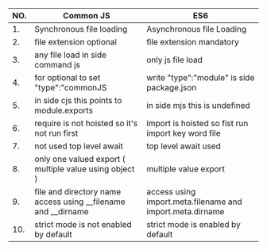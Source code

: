 | NO. | Common JS                                                     | ES6                                                       |
| --- | ------------------------------------------------------------- | --------------------------------------------------------- |
| 1.  | Synchronous file loading                                      | Asynchronous file Loading                                 |
| 2.  | file extension optional                                       | file extension mandatory                                  |
| 3.  | any file load in side command js                              | only js file load                                         |
| 4.  | for optional to set "type":"commonJS                          | write "type":"module" is side package.json                |
| 5.  | in side cjs this points to module.exports                     | in side mjs this is undefined                             |
| 6.  | require is not hoisted so it's not run first                  | import is hoisted so fist run import key word file        |
| 7.  | not used top level await                                      | top level await used                                      |
| 8.  | only one valued export ( multiple value using object )        | multiple value export                                     |
| 9.  | file and directory name access using __filename and __dirname | access using import.meta.filename and import.meta.dirname |
| 10. | strict mode is not enabled by default | strict mode is enabled by default |